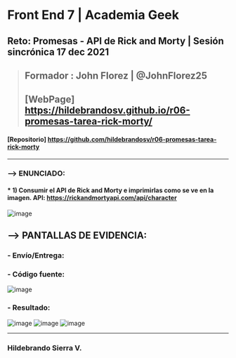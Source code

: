 # Front End 7 | Academia Geek
## Reto: Promesas - API de  Rick and  Morty  | Sesión sincrónica 17 dec 2021 

> ## Formador : John Florez | @JohnFlorez25
> ## [WebPage] https://hildebrandosv.github.io/r06-promesas-tarea-rick-morty/
#### [Repositorio] https://github.com/hildebrandosv/r06-promesas-tarea-rick-morty
___
### --> ENUNCIADO:
#### * 1)	Consumir el API de  Rick and  Morty e imprimirlas como se ve en la imagen. API: https://rickandmortyapi.com/api/character 
![image](https://user-images.githubusercontent.com/73366557/146855969-124c1579-7a5c-4475-8975-b0c6fc9b8c8f.png)

## --> PANTALLAS DE EVIDENCIA:

### - Envío/Entrega:


### - Código fuente:
![image](https://user-images.githubusercontent.com/73366557/146856327-10ff1ce9-bcce-4605-b1d9-4a3abe40b9e5.png)

### - Resultado:
![image](https://user-images.githubusercontent.com/73366557/146856434-edb7f34e-a133-4976-a1ae-504b6b1ba99b.png)
![image](https://user-images.githubusercontent.com/73366557/146856601-e6dd8795-7246-4f34-86f6-1cce3673b1c8.png)
![image](https://user-images.githubusercontent.com/73366557/146856510-9ab42c7f-adff-4551-a2c5-214cc5ffff25.png)

___
### Hildebrando Sierra V.

